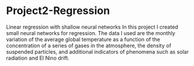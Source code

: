 # Project2-Regression
Linear regression with shallow neural networks
In this project I created small neural networks for regression. The data I used are
the monthly variation of the average global temperature as a function of the concentration of a series of gases
in the atmosphere, the density of suspended particles, and additional indicators of phenomena such as solar
radiation and El Nino drift.
